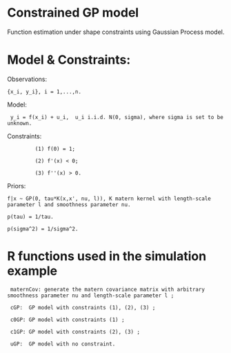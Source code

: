 # Constrained GP model
Function estimation under shape constraints using Gaussian Process model. 
# Model & Constraints:

Observations: 
    
    {x_i, y_i}, i = 1,...,n.

Model: 

     y_i = f(x_i) + u_i,  u_i i.i.d. N(0, sigma), where sigma is set to be unknown.

Constraints: 

             (1) f(0) = 1;

             (2) f'(x) < 0;
             
             (3) f''(x) > 0.
             
Priors: 

    f|x ~ GP(0, tau*K(x,x', nu, l)), K matern kernel with length-scale parameter l and smoothness parameter nu.

    p(tau) = 1/tau.
   
    p(sigma^2) = 1/sigma^2.
   
   
# R functions used in the simulation example 

     maternCov: generate the matern covariance matrix with arbitrary smoothness parameter nu and length-scale parameter l ; 

     cGP:  GP model with constraints (1), (2), (3) ;
     
     c0GP: GP model with constraints (1) ;
     
     c1GP: GP model with constraints (2), (3) ;
     
     uGP:  GP model with no constraint.
     




